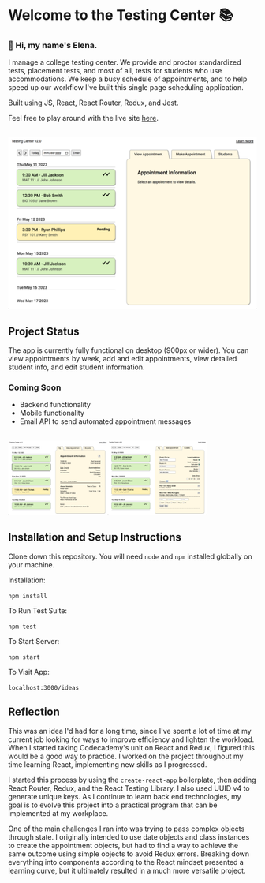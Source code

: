 # Welcome to the Testing Center 📚

### 👋 Hi, my name's Elena. 

I manage a college testing center. We provide and proctor standardized tests, placement tests, and most of all, tests for students who use accommodations. We keep a busy schedule of appointments, and to help speed up our workflow I've built this single page scheduling application.

Built using JS, React, React Router, Redux, and Jest. 

Feel free to play around with the live site <a href='https://elena-brosseau.github.io/testing-center-2/' target='_blank' >here</a>.

##
<img src='readme/Screen Shot 2023-05-11 at 2.33.18 PM.png' width='600px'/>

## Project Status

The app is currently fully functional on desktop (900px or wider). You can view appointments by week, add and edit appointments, view detailed student info, and edit student information.

### Coming Soon

 - Backend functionality
 - Mobile functionality
 - Email API to send automated appointment messages

<br>

<img src='readme/Screen Shot 2023-05-12 at 1.35.53 PM.png' width='40%' align='left'/>
<img src='readme/Screen Shot 2023-05-12 at 1.37.27 PM.png' width='40%'/>

## Installation and Setup Instructions 

Clone down this repository. You will need `node` and `npm` installed globally on your machine.  

Installation:

`npm install`  

To Run Test Suite:  

`npm test`  

To Start Server:

`npm start`  

To Visit App:

`localhost:3000/ideas`  

## Reflection  

This was an idea I'd had for a long time, since I've spent a lot of time at my current job looking for ways to improve efficiency and lighten the workload. When I started taking Codecademy's unit on React and Redux, I figured this would be a good way to practice. I worked on the project throughout my time learning React, implementing new skills as I progressed.

I started this process by using the `create-react-app` boilerplate, then adding React Router, Redux, and the React Testing Library. I also used UUID v4 to generate unique keys. As I continue to learn back end technologies, my goal is to evolve this project into a practical program that can be implemented at my workplace.

One of the main challenges I ran into was trying to pass complex objects through state. I originally intended to use date objects and class instances to create the appointment objects, but had to find a way to achieve the same outcome using simple objects to avoid Redux errors. Breaking down everything into components according to the React mindset presented a learning curve, but it ultimately resulted in a much more versatile project.






